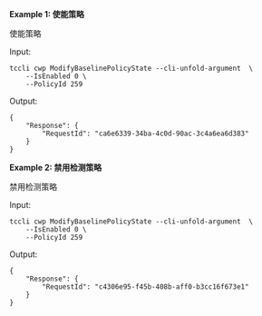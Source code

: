 **Example 1: 使能策略**

使能策略

Input: 

```
tccli cwp ModifyBaselinePolicyState --cli-unfold-argument  \
    --IsEnabled 0 \
    --PolicyId 259
```

Output: 
```
{
    "Response": {
        "RequestId": "ca6e6339-34ba-4c0d-90ac-3c4a6ea6d383"
    }
}
```

**Example 2: 禁用检测策略**

禁用检测策略

Input: 

```
tccli cwp ModifyBaselinePolicyState --cli-unfold-argument  \
    --IsEnabled 0 \
    --PolicyId 259
```

Output: 
```
{
    "Response": {
        "RequestId": "c4306e95-f45b-408b-aff0-b3cc16f673e1"
    }
}
```

